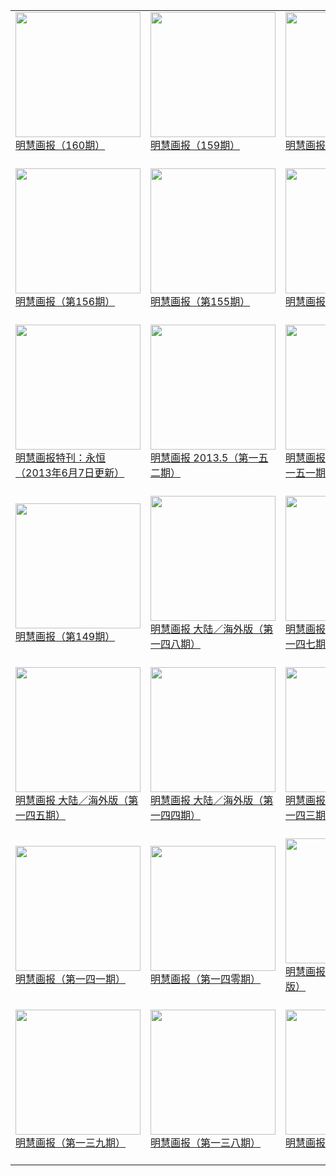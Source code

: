 |||||
|---|---|---|---|
|[<img width="200px" src="http://qikan.minghui.org/mhqkpage/qikanimage/2019/01/24/mhhb-160-read-cover.png" ><br/> 明慧画报（160期）<br/><br/>](../pages/huabao/191494.md)|[<img width="200px" src="http://qikan.minghui.org/mhqkpage/qikanimage/2018/09/13/mhhb-159-read-cover.png" ><br/> 明慧画报（159期）<br/><br/>](../pages/huabao/189779.md)|[<img width="200px" src="http://qikan.minghui.org/mhqkpage/qikanimage/2018/02/15/mhhb-158-read-cover.png" ><br/> 明慧画报（第158期）<br/><br/>](../pages/huabao/187044.md)|[<img width="200px" src="http://qikan.minghui.org/mhqkpage/qikanimage/2016/03/06/mhhb157-read-cover.png" ><br/> 明慧画报（第157期）<br/><br/>](../pages/huabao/176011.md)|
|[<img width="200px" src="http://qikan.minghui.org/mhqkpage/qikanimage/2015/10/22/mhhb-156-read-cover.png" ><br/> 明慧画报（第156期）<br/><br/>](../pages/huabao/173827.md)|[<img width="200px" src="http://qikan.minghui.org/mhqkpage/qikanimage/2014/12/20/mhhb-155-read-cover.png" ><br/> 明慧画报（第155期）<br/><br/>](../pages/huabao/169274.md)|[<img width="200px" src="http://qikan.minghui.org/mhqkpage/qikanimage/2013/12/20/mhhb-154-china-read-a4-cover.png" ><br/> 明慧画报（第154期）<br/><br/>](../pages/huabao/163620.md)|[<img width="200px" src="http://qikan.minghui.org/mhqkpage/qikanimage/2013/07/18/mhhb-153-china-read-a4-cover.png" ><br/> 明慧画报（第153期）<br/><br/>](../pages/huabao/161179.md)|
|[<img width="200px" src="http://qikan.minghui.org/mhqkpage/qikanimage/2013/05/28/yongheng-new-44-read-cover.png" ><br/> 明慧画报特刊：永恒（2013年6月7日更新）<br/><br/>](../pages/huabao/159976.md)|[<img width="200px" src="http://qikan.minghui.org/mhqkpage/qikanimage/2013/05/09/mhhb-152-china-read-a5-cover.png" ><br/> 明慧画报 2013.5（第一五二期）<br/><br/>](../pages/huabao/156522.md)|[<img width="200px" src="http://qikan.minghui.org/mhqkpage/qikanimage/2013/02/04/mhhb-151-china-read-cover.png" ><br/> 明慧画报 大陆／海外版（第一五一期）<br/><br/>](../pages/huabao/156559.md)|[<img width="200px" src="http://qikan.minghui.org/mhqkpage/qikanimage/2013/01/06/mhhb-150-china-read-cover.png" ><br/> 明慧画报 大陆／海外版（第一五零期）<br/><br/>](../pages/huabao/156572.md)|
|[<img width="200px" src="http://qikan.minghui.org/mhqkpage/qikanimage/2012/11/05/mhhb-149a-china-read-cover.png" ><br/> 明慧画报（第149期）<br/><br/>](../pages/huabao/156598.md)|[<img width="200px" src="http://qikan.minghui.org/mhqkpage/qikanimage/2012/09/09/mhhb-148-china-read-cover.png" ><br/> 明慧画报 大陆／海外版（第一四八期）<br/><br/>](../pages/huabao/156629.md)|[<img width="200px" src="http://qikan.minghui.org/mhqkpage/qikanimage/2012/06/18/mhhb-147-china-read-cover.png" ><br/> 明慧画报 大陆／海外版（第一四七期）<br/><br/>](../pages/huabao/156683.md)|[<img width="200px" src="http://qikan.minghui.org/mhqkpage/qikanimage/2012/04/28/mhhb-146-china-review1-cover.png" ><br/> 明慧画报 大陆／海外版（第一四六期）<br/><br/>](../pages/huabao/156710.md)|
|[<img width="200px" src="http://qikan.minghui.org/mhqkpage/qikanimage/2012/02/23/mhhb-145-china-read-cover.png" ><br/> 明慧画报 大陆／海外版（第一四五期）<br/><br/>](../pages/huabao/156751.md)|[<img width="200px" src="http://qikan.minghui.org/mhqkpage/qikanimage/2011/12/31/mhhb-144-china-review-cover.png" ><br/> 明慧画报 大陆／海外版（第一四四期）<br/><br/>](../pages/huabao/156771.md)|[<img width="200px" src="http://qikan.minghui.org/mhqkpage/qikanimage/2011/10/20/mhhb-143-china-wz-reader-cover.png" ><br/> 明慧画报 大陆／海外版（第一四三期）<br/><br/>](../pages/huabao/156807.md)|[<img width="200px" src="http://qikan.minghui.org/mhqkpage/qikanimage/2011/08/13/mhhb-142-reader-cover.png" ><br/> 明慧画报 大陆／海外版（第一四二期）<br/><br/>](../pages/huabao/156830.md)|
|[<img width="200px" src="http://qikan.minghui.org/mhqkpage/qikanimage/2011/06/04/mhhb141-china-print-low-cover.png" ><br/> 明慧画报（第一四一期）<br/><br/>](../pages/huabao/156865.md)|[<img width="200px" src="http://qikan.minghui.org/mhqkpage/qikanimage/2011/04/01/mhhb140-china-reader-cover.png" ><br/> 明慧画报（第一四零期）<br/><br/>](../pages/huabao/156893.md)|[<img width="200px" src="http://qikan.minghui.org/mhqkpage/qikanimage/2011/03/26/mhhb-hcdiqing-cover.png" ><br/> 明慧画报特刊：永恒（精简版）<br/><br/>](../pages/huabao/156897.md)|[<img width="200px" src="http://qikan.minghui.org/mhqkpage/qikanimage/2011/03/04/mhhb-hc-didayin-cover.png" ><br/> 明慧画报特刊：永恒）<br/><br/>](../pages/huabao/156905.md)|
|[<img width="200px" src="http://qikan.minghui.org/mhqkpage/qikanimage/2011/01/24/mhhb-139-china-reader-cover.png" ><br/> 明慧画报（第一三九期）<br/><br/>](../pages/huabao/156920.md)|[<img width="200px" src="http://qikan.minghui.org/mhqkpage/qikanimage/2010/12/13/mhhb-138-reader-cover.png" ><br/> 明慧画报（第一三八期）<br/><br/>](../pages/huabao/156937.md)|[<img width="200px" src="http://qikan.minghui.org/mhqkpage/qikanimage/2009/11/20/mhhb-137-pdf-cover.png" ><br/> 明慧画报（第一三七期）<br/><br/>](../pages/huabao/132425.md)|[<img width="200px" src="http://qikan.minghui.org/mhqkpage/qikanimage/2009/11/13/mhhb-136-pdf-cover.png" ><br/> 明慧画报（第一三六期）<br/><br/>](../pages/huabao/132616.md)|
